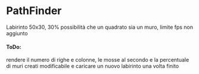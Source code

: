# PathFinder

Labirinto 50x30, 30% possibilità che un quadrato sia un muro, limite fps non aggiunto

#### ToDo:
rendere il numero di righe e colonne, le mosse al secondo e la percentuale di muri creati modificabile
e caricare un nuovo labirinto una volta finito

